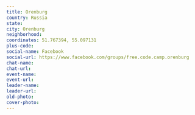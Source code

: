 ```yaml
---
title: Orenburg
country: Russia
state: 
city: Orenburg
neighborhood: 
coordinates: 51.767394, 55.097131
plus-code:
social-name: Facebook
social-url: https://www.facebook.com/groups/free.code.camp.orenburg
chat-name:
chat-url:
event-name:
event-url:
leader-name:
leader-url:
old-photo: 
cover-photo:
---
```

